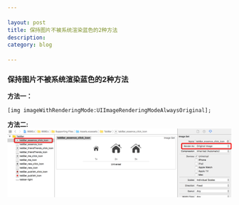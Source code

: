 ```yaml
---

layout: post
title: 保持图片不被系统渲染蓝色的2种方法
description:
category: blog

---
```

### 保持图片不被系统渲染蓝色的2种方法
**方法一：**

	[img imageWithRenderingMode:UIImageRenderingModeAlwaysOriginal];

**方法二:**  
![](images/BS/selected.png)

